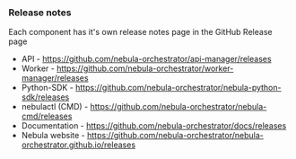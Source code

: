 ### Release notes

Each component has it's own release notes page in the GitHub Release page

 * API - https://github.com/nebula-orchestrator/api-manager/releases
 * Worker - https://github.com/nebula-orchestrator/worker-manager/releases
 * Python-SDK - https://github.com/nebula-orchestrator/nebula-python-sdk/releases
 * nebulactl (CMD) -  https://github.com/nebula-orchestrator/nebula-cmd/releases
 * Documentation - https://github.com/nebula-orchestrator/docs/releases
 * Nebula website - https://github.com/nebula-orchestrator/nebula-orchestrator.github.io/releases
 